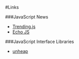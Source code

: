 #Links

###JavaScript News
* [Trending.js](http://trendingjs.com/)
* [Echo JS](http://www.echojs.com/)

###JavaScript Interface Libraries
* [unheap](http://www.unheap.com/)

